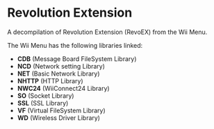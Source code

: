 Revolution Extension
====================
A decompilation of Revolution Extension (RevoEX) from the Wii Menu.  

The Wii Menu has the following libraries linked:
* **CDB** (Message Board FileSystem Library)
* **NCD** (Network setting Library)
* **NET** (Basic Network Library)
* **NHTTP** (HTTP Library)
* **NWC24** (WiiConnect24 Library)
* **SO** (Socket Library)
* **SSL** (SSL Library)
* **VF** (Virtual FileSystem Library)
* **WD** (Wireless Driver Library)
